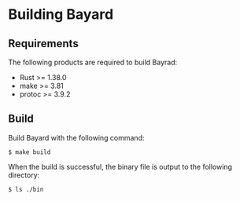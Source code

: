 # Building Bayard

## Requirements

The following products are required to build Bayrad:

- Rust >= 1.38.0
- make >= 3.81
- protoc >= 3.9.2

## Build

Build Bayard with the following command:

```text
$ make build
```

When the build is successful, the binary file is output to the following directory:

```text
$ ls ./bin
```
